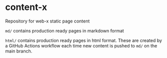 # content-x
Repository for web-x static page content

`md/` contains production ready pages in markdown format

`html/` contains production ready pages in html format. These are created by a GitHub Actions workflow each time new content is pushed to `md/` on the main branch.
